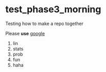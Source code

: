 # test_phase3_morning
Testing how to make a repo together

Please **use** [google]('google.com')

1. lin
2. stats
3. prob
4. fun
6. haha
